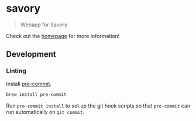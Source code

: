 # savory

> Webapp for Savory

Check out the [homepage][0] for more information!

[0]: https://getsavory.co/

## Development

### Linting

Install [pre-commit](https://pre-commit.com/).

```bash
brew install pre-commit
```

Run `pre-commit install` to set up the git hook scripts so that `pre-commit` can run automatically on `git commit`.
